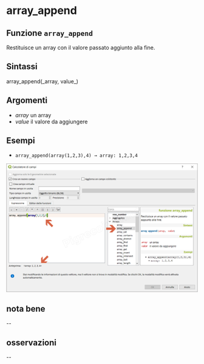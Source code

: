 # array\_append

## Funzione `array_append`

Restituisce un array con il valore passato aggiunto alla fine.

## Sintassi

array_append\(\_array, value_\)

## Argomenti

* _array_ un array
* _value_ il valore da aggiungere

## Esempi

* `array_append(array(1,2,3),4) → array: 1,2,3,4`

![](../../../.gitbook/assets/array_append1.png)

## nota bene

--

## osservazioni

--

